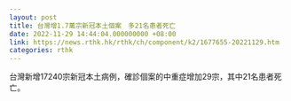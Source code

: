 ```yaml
---
layout: post
title: 台灣增1.7萬宗新冠本土個案　多21名患者死亡
date: 2022-11-29 14:44:04.000000000 +08:00
link: https://news.rthk.hk/rthk/ch/component/k2/1677655-20221129.htm
categories: rthk
---
```


台灣新增17240宗新冠本土病例，確診個案的中重症增加29宗，其中21名患者死亡。
